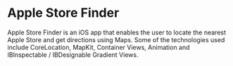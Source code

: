 # Apple Store Finder
Apple Store Finder is an iOS app that enables the user to locate the nearest Apple Store and get directions using Maps. Some of the technologies used include CoreLocation, MapKit, Container Views, Animation and IBInspectable / IBDesignable Gradient Views.
